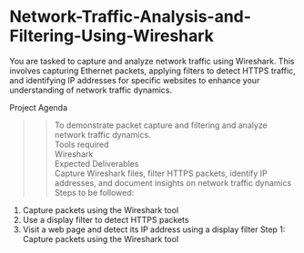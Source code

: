 # Network-Traffic-Analysis-and-Filtering-Using-Wireshark
 You are tasked to capture and analyze network traffic using Wireshark. This  involves capturing Ethernet packets, applying filters to detect HTTPS traffic, and identifying IP  addresses for specific websites to enhance your understanding of network traffic dynamics. <br>
 
Project Agenda 
>> To demonstrate packet capture and filtering and analyze network traffic dynamics. <br>
Tools required <br>
>> Wireshark <br>
Expected Deliverables<br>
>> Capture Wireshark files, filter HTTPS packets, identify IP addresses, and document insights on network traffic dynamics <br>
Steps to be followed:  <br>
1. Capture packets using the Wireshark tool  
2. Use a display filter to detect HTTPS packets 
3. Visit a web page and detect its IP address using a display filter
Step 1: Capture packets using the Wireshark tool 
